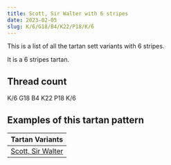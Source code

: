 ```yaml
---
title: Scott, Sir Walter with 6 stripes
date: 2023-02-05
slug: K/6/G18/B4/K22/P18/K/6
---
```

This is a list of all the tartan sett variants with 6 stripes.

It is a 6 stripes tartan.


## Thread count
K/6 G18 B4 K22 P18 K/6

## Examples of this tartan pattern

| Tartan Variants |
|---------------|
| [Scott, Sir Walter](/variants/k/6/g18/b4/k22/p18/k/6-b5480b0-g008000-k000000-p800080)||
